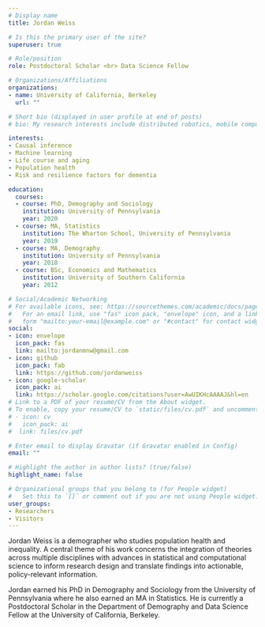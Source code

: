 ```yaml
---
# Display name
title: Jordan Weiss

# Is this the primary user of the site?
superuser: true

# Role/position
role: Postdoctoral Scholar <br> Data Science Fellow

# Organizations/Affiliations
organizations:
- name: University of California, Berkeley
  url: ""

# Short bio (displayed in user profile at end of posts)
# bio: My research interests include distributed robotics, mobile computing and programmable matter.

interests:
- Causal inference
- Machine learning
- Life course and aging
- Population health
- Risk and resilience factors for dementia

education:
  courses:
  - course: PhD, Demography and Sociology
    institution: University of Pennsylvania
    year: 2020
  - course: MA, Statistics
    institution: The Wharton School, University of Pennsylvania
    year: 2019
  - course: MA, Demography
    institution: University of Pennsylvania
    year: 2018
  - course: BSc, Economics and Mathematics
    institution: University of Southern California
    year: 2012

# Social/Academic Networking
# For available icons, see: https://sourcethemes.com/academic/docs/page-builder/#icons
#   For an email link, use "fas" icon pack, "envelope" icon, and a link in the
#   form "mailto:your-email@example.com" or "#contact" for contact widget.
social:
- icon: envelope
  icon_pack: fas
  link: mailto:jordanmnw@gmail.com
- icon: github
  icon_pack: fab
  link: https://github.com/jordanweiss
- icon: google-scholar
  icon_pack: ai
  link: https://scholar.google.com/citations?user=AwUIKHcAAAAJ&hl=en
# Link to a PDF of your resume/CV from the About widget.
# To enable, copy your resume/CV to `static/files/cv.pdf` and uncomment the lines below.
# - icon: cv
#   icon_pack: ai
#  link: files/cv.pdf

# Enter email to display Gravatar (if Gravatar enabled in Config)
email: ""

# Highlight the author in author lists? (true/false)
highlight_name: false

# Organizational groups that you belong to (for People widget)
#   Set this to `[]` or comment out if you are not using People widget.
user_groups:
- Researchers
- Visitors
---
```


Jordan Weiss is a demographer who studies population health and inequality. A central theme of his work concerns the integration of theories across multiple disciplines with advances in statistical and computational science to inform research design and translate findings into actionable, policy-relevant information. 

Jordan earned his PhD in Demography and Sociology from the University of Pennsylvania where he also earned an MA in Statistics. He is currently a Postdoctoral Scholar in the Department of Demography and Data Science Fellow at the University of California, Berkeley.